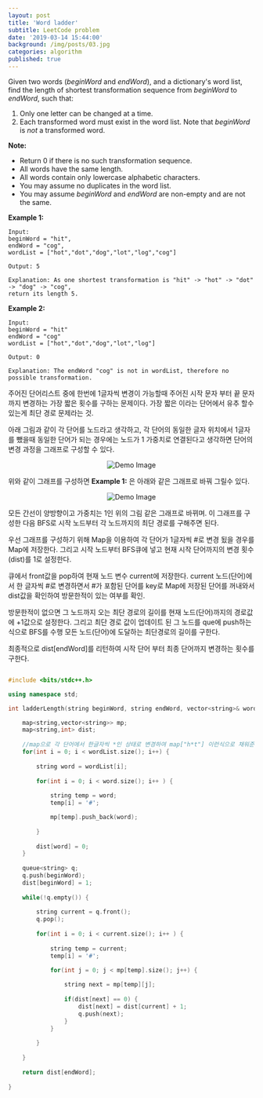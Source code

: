 ```yaml
---
layout: post
title: 'Word ladder'
subtitle: LeetCode problem
date: '2019-03-14 15:44:00'
background: /img/posts/03.jpg
categories: algorithm
published: true
---
```


Given two words (*beginWord* and *endWord*), and a dictionary's word list, find the length of shortest transformation sequence from *beginWord* to *endWord*, such that:

1. Only one letter can be changed at a time.
2. Each transformed word must exist in the word list. Note that *beginWord* is *not* a transformed word.

**Note:**

- Return 0 if there is no such transformation sequence.
- All words have the same length.
- All words contain only lowercase alphabetic characters.
- You may assume no duplicates in the word list.
- You may assume *beginWord* and *endWord* are non-empty and are not the same.

**Example 1:**

```
Input:
beginWord = "hit",
endWord = "cog",
wordList = ["hot","dot","dog","lot","log","cog"]

Output: 5

Explanation: As one shortest transformation is "hit" -> "hot" -> "dot" -> "dog" -> "cog",
return its length 5.
```

**Example 2:**

```
Input:
beginWord = "hit"
endWord = "cog"
wordList = ["hot","dot","dog","lot","log"]

Output: 0

Explanation: The endWord "cog" is not in wordList, therefore no possible transformation.
```

주어진 단어리스트 중에 한번에 1글자씩 변경이 가능할때 주어진 시작 문자 부터 끝 문자까지 변경하는 가장 짧은 횟수를
구하는 문제이다. 가장 짧은 이라는 단어에서 유추 할수있는게 최단 경로 문제라는 것. 

아래 그림과 같이 각 단어를 노드라고 생각하고, 각 단어의 동일한 글자 위치에서 1글자를 뺐을때 동일한 단어가 되는 경우에는 
노드가 1 가중치로 연결된다고 생각하면 단어의 변경 과정을 그래프로 구성할 수 있다.

<center>
  <img class="img" src="https://leetcode.com/problems/word-ladder/Figures/127/Word_Ladder_2.png" alt="Demo Image">
</center>

위와 같이 그래프를 구성하면 **Example 1:** 은 아래와 같은 그래프로 바꿔 그릴수 있다.

<center>
<img class="img" src="https://leetcode.com/problems/word-ladder/Figures/127/Word_Ladder_1.png" alt="Demo Image">
</center>

모든 간선이 양방향이고 가중치는 1인 위의 그림 같은 그래프로 바뀌며. 이 그래프를 구성한 다음 BFS로 
시작 노드부터 각 노드까지의 최단 경로를 구해주면 된다.

우선 그래프를 구성하기 위해 Map을 이용하여 각 단어가 1글자씩 #로 변경 됬을 경우를 Map에 저장한다.
그리고 시작 노드부터 BFS큐에 넣고 현재 시작 단어까지의 변경 횟수(dist)를 1로 설정한다. 

큐에서 front값을 pop하여 현재 노드 변수 current에 저장한다. 
current 노드(단어)에서 한 글자씩 #로 변경하면서 #가 포함된 단어를 key로 Map에 
저장된 단어를 꺼내와서 dist값을 확인하여 방문한적이 있는 여부를 확인.

방문한적이 없으면 그 노드까지 오는 최단 경로의 길이를 현재 
노드(단어)까지의 경로값에 +1값으로 설정한다. 
그리고 최단 경로 값이 업데이트 된 그 노드를 que에 push하는 식으로 
BFS를 수행 모든 노드(단어)에 도달하는 최단경로의 길이를 구한다. 

최종적으로 dist[endWord]를 리턴하여 시작 단어 부터 최종 단어까지 변경하는 횟수를 구한다.

```c++

#include <bits/stdc++.h>

using namespace std;

int ladderLength(string beginWord, string endWord, vector<string>& wordList) {

    map<string,vector<string>> mp;
    map<string,int> dist;
    
    //map으로 각 단어에서 한글자씩 *인 상태로 변경하여 map["h*t"] 이런식으로 채워준다.
    for(int i = 0; i < wordList.size(); i++) {
        
        string word = wordList[i];
        
        for(int i = 0; i < word.size(); i++ ) {
        
            string temp = word;
            temp[i] = '#';

            mp[temp].push_back(word);
            
        }
        
        dist[word] = 0;
    }
    
    queue<string> q;
    q.push(beginWord);
    dist[beginWord] = 1;
    
    while(!q.empty()) {
    
        string current = q.front();
        q.pop();
        
        for(int i = 0; i < current.size(); i++ ) {
            
            string temp = current;
            temp[i] = '#';

            for(int j = 0; j < mp[temp].size(); j++) {
            
                string next = mp[temp][j];
                
                if(dist[next] == 0) {
                    dist[next] = dist[current] + 1;
                    q.push(next);
                }
            }
            
        }
    
    }
    
    return dist[endWord];
    
}


```

